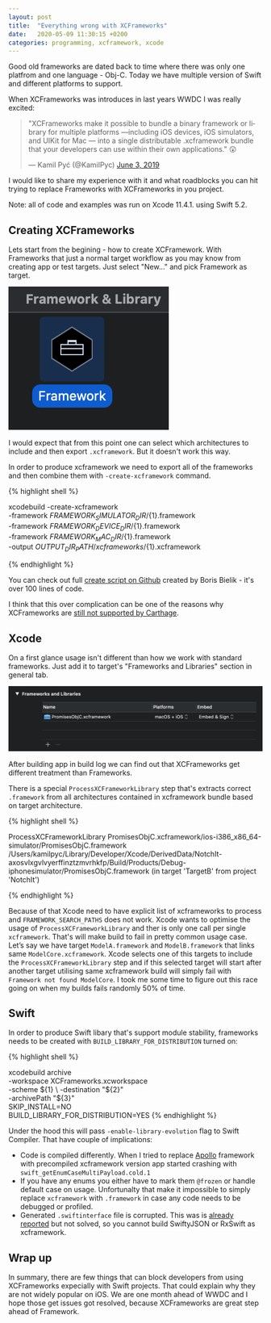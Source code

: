 ```yaml
---
layout: post
title:  "Everything wrong with XCFrameworks"
date:   2020-05-09 11:30:15 +0200
categories: programming, xcframework, xcode
---
```

Good old frameworks are dated back to time where there was only one platfrom and one language - Obj-C. Today we have multiple version of Swift and different platforms to support. 

When XCFrameworks was introduces in last years WWDC I was really excited:

<blockquote class="twitter-tweet"><p lang="en" dir="ltr">&quot;XCFrameworks make it possible to bundle a binary framework or library for multiple platforms —including iOS devices, iOS simulators, and UIKit for Mac — into a single distributable .xcframework bundle that your developers can use within their own applications.&quot; 😲</p>&mdash; Kamil Pyć (@KamilPyc) <a href="https://twitter.com/KamilPyc/status/1135628413279100929?ref_src=twsrc%5Etfw">June 3, 2019</a></blockquote> <script async src="https://platform.twitter.com/widgets.js" charset="utf-8"></script>

I would like to share my experience with it and what roadblocks you can hit trying to replace Frameworks with XCFrameworks in you project. 

Note: all of code and examples was run on Xcode 11.4.1. using Swift 5.2.

## Creating XCFrameworks

Lets start from the begining - how to create XCFramework. With Frameworks that just a normal target workflow as you may know from creating app or test targets. Just select "New..." and pick Framework as target.

![Framework in Xcode](/assets/images/framework_creation_xcode.png)

I would expect that from this point one can select which architectures to include and then export `.xcframework`. But it doesn't work this way. 

In order to produce xcframework we need to export all of the frameworks and then combine them with `-create-xcframework` command.

{% highlight shell %}

 xcodebuild -create-xcframework \
            -framework ${FRAMEWORK_SIMULATOR_DIR}/${1}.framework \
            -framework ${FRAMEWORK_DEVICE_DIR}/${1}.framework \
            -framework ${FRAMEWORK_MAC_DIR}/${1}.framework \
            -output ${OUTPUT_DIR_PATH}/xcframeworks/${1}.xcframework

{% endhighlight %}

You can check out full [create script on Github](https://github.com/bielikb/xcframeworks/blob/master/scripts/create_xcframeworks_catalina.sh) created by Boris Bielik - it's over 100 lines of code. 

I think that this over complication can be one of the reasons why XCFrameworks are [still not supported by Carthage](https://github.com/Carthage/Carthage/pull/2801).
	
## Xcode

On a first glance usage isn't different than how we work with standard frameworks. Just add it to target's "Frameworks and Libraries" section in general tab.
	
![Framework in Xcode](/assets/images/xcframework-general-tab.png)

After building app in build log we can find out that XCFrameworks get different treatment than Frameworks. 

There is a special `ProcessXCFrameworkLibrary` step that's extracts correct `.framework` from all architectures contained in xcframework bundle based on target architecture. 

{% highlight shell %}

ProcessXCFrameworkLibrary PromisesObjC.xcframework/ios-i386_x86_64-simulator/PromisesObjC.framework /Users/kamilpyc/Library/Developer/Xcode/DerivedData/NotchIt-axosvlxgvlvyerffinztzmvrhkfp/Build/Products/Debug-iphonesimulator/PromisesObjC.framework (in target 'TargetB' from project 'NotchIt')

{% endhighlight %}

Because of that Xcode need to have explicit list of xcframeworks to process and `FRAMEWORK_SEARCH_PATHS` does not work.
Xcode wants to optimise the usage of `ProcessXCFrameworkLibrary` and ther is only one call per single `xcframework`. That's will make build to fail in pretty common usage case.
Let’s say we have target `ModelA.framework` and `ModelB.framework` that links same `ModelCore.xcframework`. Xcode selects one of this targets to include the `ProcessXCFrameworkLibrary` step and if this selected target will start after another target utilising same xcframework build will simply fail with `Framework not found ModelCore`. I took me some time to figure out this race going on when my builds fails randomly 50% of time.
	
	
## Swift
In order to produce Swift libary that's support module stability, frameworks needs to be created with `BUILD_LIBRARY_FOR_DISTRIBUTION` turned on: 

{% highlight shell %}

xcodebuild archive \
    -workspace XCFrameworks.xcworkspace \
    -scheme ${1} \
    -destination "${2}" \
    -archivePath "${3}" \
    SKIP_INSTALL=NO \
    BUILD_LIBRARY_FOR_DISTRIBUTION=YES
{% endhighlight %}


Under the hood this will pass `-enable-library-evolution` flag to Swift Compiler. That have couple of implications:
* Code is compiled differently. When I tried to replace [Apollo](https://github.com/apollographql/apollo-ios) framework with precompiled xcframework version app started crashing with `swift_getEnumCaseMultiPayload.cold.1`
* If you have any enums you either have to mark them `@frozen` or handle default case on usage. Unfortunalty that make it impossible to simply replace `xcframework` with `.framework` in case any code needs to be debugged or profiled.
* Generated `.swiftinterface` file is corrupted. This was is [already reported](https://forums.swift.org/t/generated-swiftinterface-has-wrong-content/28543/3) but not solved, so you cannot build SwiftyJSON or RxSwift as xcframework.

## Wrap up
In summary, there are few things that can block developers from using XCFrameworks expecially with Swift projects. That could explain why they are not widely popular on iOS. We are one month ahead of WWDC and I hope those get issues got resolved, because XCFrameworks are great step ahead of Framework.

